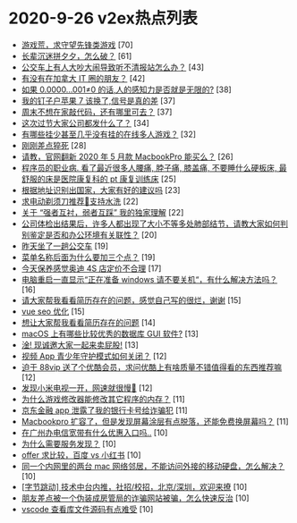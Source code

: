 # 2020-9-26 v2ex热点列表

+ [游戏荒，求守望先锋类游戏](https://www.v2ex.com/t/710601#reply70) [70]
+ [长辈沉迷拼夕夕，怎么破？](https://www.v2ex.com/t/710607#reply61) [61]
+ [公交车上有人大吵大闹导致听不清报站怎么办？](https://www.v2ex.com/t/710604#reply43) [43]
+ [有没有在加拿大 IT 圈的朋友？](https://www.v2ex.com/t/710613#reply42) [42]
+ [如果 0.0000...001≠0 的话,人的感知力是否就是无限的?](https://www.v2ex.com/t/710651#reply38) [38]
+ [我的钉子户苹果 7 该换了,信号是真的差](https://www.v2ex.com/t/710593#reply37) [37]
+ [周末不想在家敲代码，还有哪里可去？](https://www.v2ex.com/t/710608#reply37) [37]
+ [这次过节大家公司都发什么了？](https://www.v2ex.com/t/710658#reply34) [34]
+ [有哪些挂少甚至几乎没有挂的在线多人游戏？](https://www.v2ex.com/t/710671#reply32) [32]
+ [刚刚差点猝死](https://www.v2ex.com/t/710715#reply28) [28]
+ [请教，官网翻新 2020 年 5 月款 MacbookPro 能买么？](https://www.v2ex.com/t/710620#reply26) [26]
+ [程序员的职业病. 看了最近很多人腰痛, 脖子痛, 膝盖痛, 不要睡什么硬板床, 最舒服的床是医院康复科的 pt 康复训练床](https://www.v2ex.com/t/710589#reply25) [25]
+ [根据地址识别出国家，大家有好的建议吗](https://www.v2ex.com/t/710633#reply23) [23]
+ [求电动剃须刀推荐🙏支持水洗](https://www.v2ex.com/t/710667#reply22) [22]
+ [关于 “强者互衬，弱者互踩” 我的独家理解](https://www.v2ex.com/t/710681#reply22) [22]
+ [公司体检出结果后，许多人都出现了大小不等多处肺部结节，请教大家如何判别鉴定是否和办公环境有关联性？](https://www.v2ex.com/t/710644#reply20) [20]
+ [昨天坐了一趟公交车](https://www.v2ex.com/t/710614#reply19) [19]
+ [菜单名称后面为什么要加三个点？](https://www.v2ex.com/t/710624#reply19) [19]
+ [今天保养感觉奥迪 4S 店定价不合理](https://www.v2ex.com/t/710596#reply17) [17]
+ [电脑重启一直显示“正在准备 windows 请不要关机“，有什么解决方法吗？](https://www.v2ex.com/t/710708#reply16) [16]
+ [请大家帮我看看简历存在的问题，感觉自己写的很烂，谢谢](https://www.v2ex.com/t/710698#reply15) [15]
+ [vue seo 优化](https://www.v2ex.com/t/710650#reply15) [15]
+ [想让大家帮我看看简历存在的问题](https://www.v2ex.com/t/710693#reply14) [14]
+ [macOS 上有哪些比较优秀的数据库 GUI 软件?](https://www.v2ex.com/t/710717#reply13) [13]
+ [淦! 现诚邀大家一起来卖屁股!](https://www.v2ex.com/t/710648#reply13) [13]
+ [视频 App 青少年守护模式如何关闭？](https://www.v2ex.com/t/710699#reply12) [12]
+ [迫于 88vip 送了个优酷会员，求问优酷上有啥质量不错值得看的东西推荐嘛](https://www.v2ex.com/t/710720#reply12) [12]
+ [发现小米电视一开，网速就很慢🙏](https://www.v2ex.com/t/710637#reply12) [12]
+ [为什么游戏修改器能修改其它程序的内存？](https://www.v2ex.com/t/710687#reply11) [11]
+ [京东金融 app 泄露了我的银行卡号给诈骗犯](https://www.v2ex.com/t/710706#reply11) [11]
+ [Macbookpro 扩容了，但是发现屏幕涂层有点脱落，还能免费换屏幕吗？](https://www.v2ex.com/t/710636#reply11) [11]
+ [在广州办电信宽带有什么优惠入口吗..](https://www.v2ex.com/t/710702#reply10) [10]
+ [为什么需要服务发现？](https://www.v2ex.com/t/710711#reply10) [10]
+ [offer 求比较，百度 vs 小红书](https://www.v2ex.com/t/710721#reply10) [10]
+ [同一个内网里的两台 mac 网络邻居，不能访问外接的移动硬盘，怎么解决？](https://www.v2ex.com/t/710599#reply10) [10]
+ [[字节跳动] 技术中台内推，社招/校招，北京/深圳，欢迎来撩](https://www.v2ex.com/t/710615#reply10) [10]
+ [朋友差点被一个伪装成房管局的诈骗网站被骗，怎么快速反治](https://www.v2ex.com/t/710639#reply10) [10]
+ [vscode 查看库文件源码有点难受](https://www.v2ex.com/t/710643#reply10) [10]
